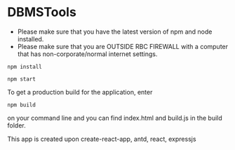 # DBMSTools

* Please make sure that you have the latest version of npm and node installed.
* Please make sure that you are OUTSIDE RBC FIREWALL with a computer that has non-corporate/normal internet settings.

```
npm install
```

```
npm start
```
To get a production build for the application, enter
```
npm build
```
on your command line and you can find index.html and build.js in the build folder.

This app is created upon create-react-app, antd, react, expressjs

